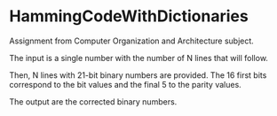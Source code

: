 # HammingCodeWithDictionaries
Assignment from Computer Organization and Architecture subject.

The input is a single number with the number of N lines that will follow.

Then, N lines with 21-bit binary numbers are provided. The 16 first bits correspond to the bit values and the final 5 to the parity values.

The output are the corrected binary numbers.
